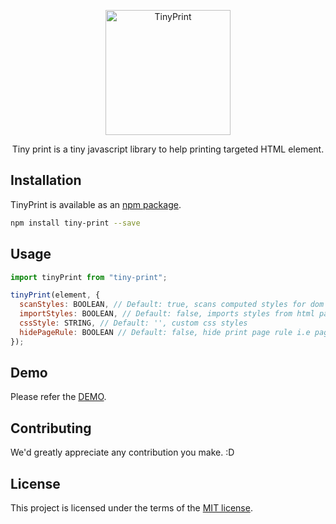 <p align="center">
<a href="https://ajainvivek.github.io/tiny-print/" target="_blank">
<img alt="TinyPrint" title="TinyPrint" src="https://image.flaticon.com/icons/svg/1497/1497542.svg" height="200">
</a>
</p>
<p align="center">Tiny print is a tiny javascript library to help printing targeted HTML element.</p>

## Installation

TinyPrint is available as an [npm package](https://www.npmjs.com/package/tiny-print).

```sh
npm install tiny-print --save
```

## Usage

```js
import tinyPrint from "tiny-print";

tinyPrint(element, {
  scanStyles: BOOLEAN, // Default: true, scans computed styles for dom
  importStyles: BOOLEAN, // Default: false, imports styles from html page
  cssStyle: STRING, // Default: '', custom css styles
  hidePageRule: BOOLEAN // Default: false, hide print page rule i.e page title, footer etc
});
```

## Demo

Please refer the [DEMO](https://printme.netlify.com/#/).

## Contributing

We'd greatly appreciate any contribution you make. :D

## License

This project is licensed under the terms of the
[MIT license](https://github.com/ajainvivek/tiny-print/blob/v1-beta/LICENSE).
